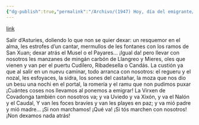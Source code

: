 ```yaml
---
{"dg-publish":true,"permalink":"/Archivo/(1947) Hoy, día del emigrante/","tags":["#Siglo_20","a1947","central","Luis_Aurelio_Álvarez","escrito","Buenos_Aires","Gijón","poema"]}
---
```


[link](http://asturies.com/cavedaynava/hoydiadelemigrante.txt)

Salir d’Asturies, doliendo
lo que non se quier dexar:
un resquemor en el alma,
les estrofes d’un cantar,
mermullos de les fontanes
con los ramos de San Xuan;
dexar atrás el Musel
o el Payares… ¡Igual da!
pero llevar con nosotros
les manzanes de mingán
carbón de Llangreo y Mieres,
oles que vienen y van
per el puertu Cudilero,
Ribadesella o Candás.
La custión ya que al salir 
en un nuevu caminar,
todo arranca con nosotros:
el regueru y el nozal, 
les esfoyaces, la sidra,
los sones del castañar,
la moza que nos dio un besu
una nochi en el portal,
la romería y el ramu
que non pudimos puxar
¡Cuántes coses nos llevamos
al ponemos a emigrar!
La Virxen de Covadonga
también con nosotros va;
y va Uviedo y va Xixón,
y va el Nalón y el Caudal,
Y van les foces bravíes
y van les playes en paz;
y va mió padre y mió madre…
¡Si non marchamos! ¡Qué va!
¡Si tós marchen con nosotros!
¡Non dexamos nada atrás!